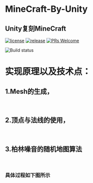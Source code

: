 # MineCraft-By-Unity

## Unity复刻MineCraft




[![license](https://img.shields.io/badge/license-MIT-blue.svg)](https://github.com/ALEXTANGXIAO/MineCraft-By-Unity/master/LICENSE.TXT)
[![release](https://img.shields.io/badge/release-v1.0.1-blue.svg)](https://github.com/ALEXTANGXIAO/MineCraft-By-Unity/issues)
[![PRs Welcome](https://img.shields.io/badge/PRs-welcome-blue.svg)](https://github.com/ALEXTANGXIAO/MineCraft-By-Unity/pulls)

![Build status](http://106.52.118.65:1000/src/github.png)

<!-- ![Build status](http://106.52.118.65:1000/src/TILQR.png) -->

# 实现原理以及技术点：

## 1.Mesh的生成，
<br/>

## 2.顶点与法线的使用，
<br/>

## 3.柏林噪音的随机地图算法
<br/>

### 具体过程如下图所示
```

```
